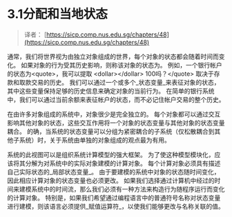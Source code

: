 # 3.1分配和当地状态

> 译者： [https://sicp.comp.nus.edu.sg/chapters/48](https://sicp.comp.nus.edu.sg/chapters/48)



通常，我们将世界视为由独立对象组成的世界，每个对象的状态都会随着时间而变化。 如果对象的行为受其历史影响，则称该对象的状态为。 例如，一个银行帐户的状态为&lt;quote&gt;，我可以提取 &lt;dollar&gt;&lt;/dollar&gt; 100吗？&lt;/quote&gt; 取决于存款和取款交易的历史。 我们可以通过一个或多个_状态变量_来表征对象的状态，其中这些变量保持足够的历史信息来确定对象的当前行为。 在简单的银行系统中，我们可以通过当前余额来表征帐户的状态，而不必记住帐户交易的整个历史。

在由许多对象组成的系统中，对象很少是完全独立的。 每个对象都可以通过交互影响其他对象的状态，这些交互作用将一个对象的状态变量与其他对象的状态变量耦合。 的确，当系统的状态变量可以分组为紧密耦合的子系统（仅松散耦合到其他子系统）时，关于系统由单独的对象组成的观点最为有用。

系统的此视图可以是组织系统计算模型的强大框架。 为了使这种模型模块化，应该将其分解为对系统中的实际对象建模的计算对象。 每个计算对象必须具有描述自己实际状态的_局部状态变量_。 由于要建模的系统中对象的状态随时间变化，因此相应计算对象的状态变量也必须更改。 如果我们选择通过计算机中经过的时间来建模系统中的时间流，那么我们必须有一种方法来构造行为随程序运行而变化的计算对象。 特别是，如果我们希望通过编程语言中的普通符号名称对状态变量进行建模，则该语言必须提供_赋值运算符_，以使我们能够更改与名称关联的值。

